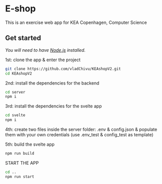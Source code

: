 # E-shop
This is an exercise web app for KEA Copenhagen, Computer Science

## Get started
*You will need to have [Node.js](https://nodejs.org) installed.*

1st: clone the app & enter the project
```bash
git clone https://github.com/vladChivu/KEAshopV2.git
cd KEAshopV2
```

2nd: install the dependencies for the backend
```bash
cd server
npm i
```

3rd: install the dependencies for the svelte app
```bash
cd svelte
npm i
```

4th: create two files inside the server folder: .env & config.json & populate them with your own credentials 
(use .env_test & config_test as template)

5th: build the svelte app
```bash
npm run build
```

START THE APP
```bash
cd ..
npm run start
```
